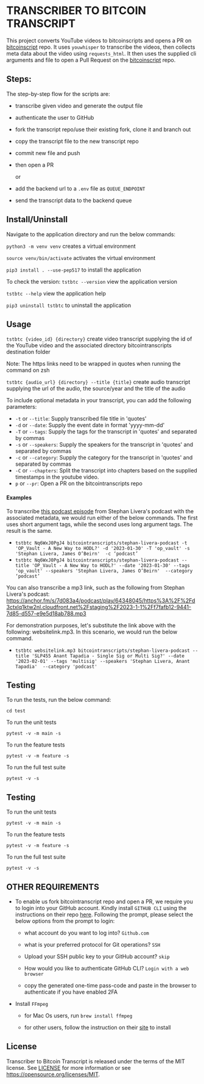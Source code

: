 # TRANSCRIBER TO BITCOIN TRANSCRIPT

This project converts YouTube videos to bitcoinscripts and opens a PR on [bitcoinscript](https://github.com/bitcointranscripts/bitcointranscripts) repo. It uses `youwhisper` to transcribe the videos, then collects meta data about the video using `requests_html`. It then uses the supplied cli arguments and file to open a Pull Request on the [bitcoinscript](https://github.com/bitcointranscripts/bitcointranscripts) repo.

## Steps:

The step-by-step flow for the scripts are:

- transcribe given video and generate the output file

- authenticate the user to GitHub

- fork the transcript repo/use their existing fork, clone it and branch out

- copy the transcript file to the new transcript repo

- commit new file and push  

- then open a PR

  or

- add the backend url to a `.env` file as `QUEUE_ENDPOINT` 

- send the transcript data to the backend queue 

##  Install/Uninstall

Navigate to the application directory and run the below commands:

`python3 -m venv venv` creates a virtual environment

`source venv/bin/activate` activates the virtual environment

`pip3 install . --use-pep517` to install the application

To check the version:
`tstbtc --version` view the application version

`tstbtc --help` view the application help

`pip3 uninstall tstbtc` to uninstall the application

## Usage

`tstbtc {video_id} {directory}` create video transcript supplying the id of the YouTube video and the associated directory bitcointranscripts destination folder

Note: The https links need to be wrapped in quotes when running the command on zsh

`tstbtc {audio_url} {directory} --title {title}` create audio transcript supplying the url of the audio, the source/year and the title of the audio

To include optional metadata in your transcript, you can add the following parameters:
- `-t` or `--title`: Supply transcribed file title in 'quotes'
- `-d` or `--date`: Supply the event date in format 'yyyy-mm-dd'
- `-T` or `--tags`: Supply the tags for the transcript in 'quotes' and separated by commas
- `-s` or `--speakers`: Supply the speakers for the transcript in 'quotes' and separated by commas
- `-c` or `--category`: Supply the category for the transcript in 'quotes' and separated by commas
- `-C` or `--chapters`: Split the transcript into chapters based on the supplied timestamps in the youtube video.
- `p` or `--pr`: Open a PR on the bitcointranscripts repo

#### Examples
To transcribe [this podcast episode](https://www.youtube.com/watch?v=Nq6WxJ0PgJ4) from Stephan Livera's podcast with the associated metadata, we would run either of the below commands. The first uses short argument tags, while the second uses long argument tags. The result is the same.
- `tstbtc Nq6WxJ0PgJ4 bitcointranscripts/stephan-livera-podcast -t 'OP_Vault - A New Way to HODL?' -d '2023-01-30' -T 'op_vault' -s 'Stephan Livera, James O’Beirn'  -c ‘podcast’`
- `tstbtc Nq6WxJ0PgJ4 bitcointranscripts/stephan-livera-podcast --title 'OP_Vault - A New Way to HODL?' --date '2023-01-30' --tags 'op_vault' --speakers 'Stephan Livera, James O’Beirn'  --category ‘podcast’`

You can also transcribe a mp3 link, such as the following from Stephan Livera's podcast: https://anchor.fm/s/7d083a4/podcast/play/64348045/https%3A%2F%2Fd3ctxlq1ktw2nl.cloudfront.net%2Fstaging%2F2023-1-1%2Ff7fafb12-9441-7d85-d557-e9e5d18ab788.mp3

For demonstration purposes, let's substitute the link above with the following: websitelink.mp3. In this scenario, we would run the below command.
- `tstbtc websitelink.mp3 bitcointranscripts/stephan-livera-podcast --title 'SLP455 Anant Tapadia - Single Sig or Multi Sig?' --date '2023-02-01' --tags 'multisig' --speakers 'Stephan Livera, Anant Tapadia'  --category 'podcast'`


## Testing

To run the tests, run the below command:

`cd test`

To run the unit tests 

`pytest -v -m main -s`

To run the feature tests

`pytest -v -m feature -s`

To run the full test suite

`pytest -v -s`


## Testing

To run the unit tests 

`pytest -v -m main -s`

To run the feature tests

`pytest -v -m feature -s`

To run the full test suite

`pytest -v -s`

## OTHER REQUIREMENTS

-  To enable us fork bitcointranscript repo and open a PR, we require you to login into your GitHub account. Kindly install `GITHUB CLI` using the instructions on their repo [here](https://github.com/cli/cli#installation). Following the prompt, please select the below options from the prompt to login:

    -  what account do you want to log into? `Github.com`

    -  what is your preferred protocol for Git operations? `SSH`

    -  Upload your SSH public key to your GitHub account? `skip`

    -  How would you like to authenticate GitHub CLI? `Login with a web browser`

    - copy the generated one-time pass-code and paste in the browser to authenticate if you have enabled 2FA

- Install `FFmpeg`

     - for Mac Os users, run `brew install ffmpeg`

     - for other users, follow the instruction on their [site](https://ffmpeg.org/) to install

##  License
Transcriber to Bitcoin Transcript is released under the terms of the MIT license. See [LICENSE](LICENSE) for more information or see https://opensource.org/licenses/MIT.
